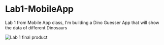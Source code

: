 # Lab1-MobileApp
Lab 1 from Mobile App class, I'm building a Dino Guesser App that will show the data of different Dinosaurs

![Lab 1 final product](https://github.com/TopherJRC50/Lab1-MobileApp/assets/95396453/a352abcd-b8cf-4072-840b-e7206dc0c4d4)
